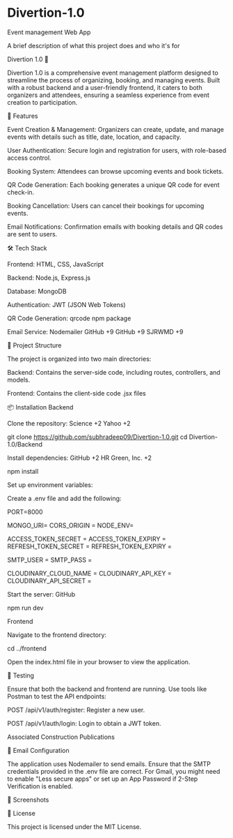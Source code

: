 # Divertion-1.0
Event management Web App




A brief description of what this project does and who it's for

Divertion 1.0 🎉

Divertion 1.0 is a comprehensive event management platform designed to streamline the process of organizing, booking, and managing events. Built with a robust backend and a user-friendly frontend, it caters to both organizers and attendees, ensuring a seamless experience from event creation to participation.

🚀 Features

Event Creation & Management: Organizers can create, update, and manage events with details such as title, date, location, and capacity.

User Authentication: Secure login and registration for users, with role-based access control.

Booking System: Attendees can browse upcoming events and book tickets.

QR Code Generation: Each booking generates a unique QR code for event check-in.

Booking Cancellation: Users can cancel their bookings for upcoming events.

Email Notifications: Confirmation emails with booking details and QR codes are sent to users.

🛠️ Tech Stack

Frontend: HTML, CSS, JavaScript

Backend: Node.js, Express.js

Database: MongoDB

Authentication: JWT (JSON Web Tokens)

QR Code Generation: qrcode npm package

Email Service: Nodemailer
GitHub
+9
GitHub
+9
SJRWMD
+9

📂 Project Structure

The project is organized into two main directories:

Backend: Contains the server-side code, including routes, controllers, and models.

Frontend: Contains the client-side code .jsx files

📦 Installation
Backend

Clone the repository:
Science
+2
Yahoo
+2

git clone https://github.com/subhradeep09/Divertion-1.0.git
cd Divertion-1.0/Backend


Install dependencies:
GitHub
+2
HR Green, Inc.
+2

npm install


Set up environment variables:

Create a .env file and add the following:

PORT=8000

MONGO_URI=
CORS_ORIGIN = 
NODE_ENV=


ACCESS_TOKEN_SECRET = 
ACCESS_TOKEN_EXPIRY = 
REFRESH_TOKEN_SECRET = 
REFRESH_TOKEN_EXPIRY = 

SMTP_USER = 
SMTP_PASS = 

CLOUDINARY_CLOUD_NAME =
CLOUDINARY_API_KEY = 
CLOUDINARY_API_SECRET = 


Start the server:
GitHub

npm run dev


Frontend

Navigate to the frontend directory:

cd ../frontend


Open the index.html file in your browser to view the application.

🧪 Testing

Ensure that both the backend and frontend are running. Use tools like Postman to test the API endpoints:

POST /api/v1/auth/register: Register a new user.

POST /api/v1/auth/login: Login to obtain a JWT token.


Associated Construction Publications

📧 Email Configuration

The application uses Nodemailer to send emails. Ensure that the SMTP credentials provided in the .env file are correct. For Gmail, you might need to enable "Less secure apps" or set up an App Password if 2-Step Verification is enabled.

📸 Screenshots



📝 License

This project is licensed under the MIT License.